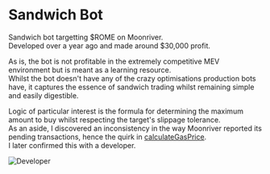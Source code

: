 # Sandwich Bot
Sandwich bot targetting $ROME on Moonriver.  
Developed over a year ago and made around $30,000 profit.  

As is, the bot is not profitable in the extremely competitive MEV environment but is meant as a learning resource.  
Whilst the bot doesn't have any of the crazy optimisations production bots have, it captures the essence of sandwich trading whilst remaining simple and easily digestible.

Logic of particular interest is the formula for determining the maximum amount to buy whilst respecting the target's slippage tolerance.  
As an aside, I discovered an inconsistency in the way Moonriver reported its pending transactions, hence the quirk in [calculateGasPrice](https://github.com/bennoprice/Sandwich/blob/main/src/index.js#L111).  
I later confirmed this with a developer.

![Developer](https://i.gyazo.com/f264109539f07ff10ab78eafcec15ebd.png)
